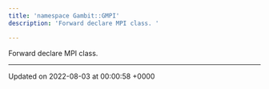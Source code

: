 ```yaml
---
title: 'namespace Gambit::GMPI'
description: 'Forward declare MPI class. '

---
```







Forward declare MPI class. 






-------------------------------

Updated on 2022-08-03 at 00:00:58 +0000